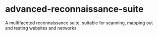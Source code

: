 # advanced-reconnaissance-suite

A multifaceted reconnaissance suite, suitable for scanning, mapping out and testing websites and networks